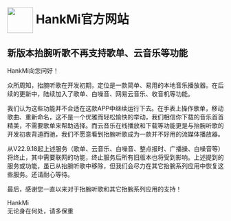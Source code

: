 
# [<img src="https://www.hankmi.com/favicon.ico" width="60" height="60" align="center" />](https://www.hankmi.com) HankMi官方网站

## 新版本抬腕听歌不再支持歌单、云音乐等功能
  
HankMi向您问好！  
   
众所周知，抬腕听歌在开发初期，定位是一款简单、易用的本地音乐播放器。在后续的更新中，陆续加入了歌单、白噪音、网易云音乐、收音机等功能。  
  
我们认为这些功能并不合适在这款APP中继续运行下去。在手表上操作歌单，移动歌曲、重新命名，这不是一个优雅而轻松愉快的举动，我们相信你下载的音乐首首精美，不需要歌单来帮助选择。而云音乐在线播放和下载等功能更是与抬腕听歌的开发初衷背道而驰，我们不愿意看到抬腕听歌成为一款并不好用的流媒体播放器。  
  
从V22.9.18起上述服务（歌单、云音乐、白噪音、整点报时、广播操、白噪音等）将终止，其中需要联网的功能，终止服务后所有旧版本也将受到影响。上述提到的服务或功能，虽已从抬腕听歌中移除，但我们会尽力在其它抬腕系列应用中恢复这些服务。还请耐心等待。  
  
最后，感谢您一直以来对于抬腕听歌和其它抬腕系列应用的支持！  
  
HankMi  
无论身在何处，请多保重
